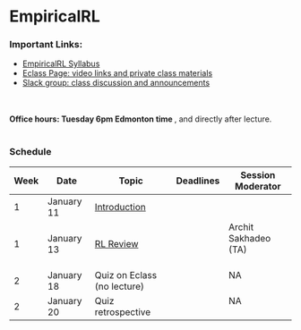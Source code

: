 # EmpiricalRL 

<h3> Important Links:</h3>
<ul>
<li><a href="https://amw8.github.io/EmpiricalRL/syllabus">EmpiricalRL Syllabus</a></li>
<li><a href="https://eclass.srv.ualberta.ca/course/view.php?id=68097">Eclass Page: video links and private class materials</a></li>
<li><a href="https://empirical-rl.slack.com">Slack group: class discussion and announcements </a></li>
</ul>
<br>
<br>
<b> Office hours: Tuesday 6pm Edmonton time </b>, and directly after lecture.
<br>
<br>

<h3> Schedule </h3>





Week | Date | Topic | Deadlines | Session Moderator
------------ | ------------- | ------------- | ------------- | -------------
1| January 11 |<a href="slides/lec1.pdf">  Introduction </a> | |  <br/> <br/>  
1| January 13 |<a href="slides/lec2.pdf">  RL Review </a> | | Archit Sakhadeo (TA) <br/> <br/>
2| January 18 | Quiz on Eclass (no lecture) | | NA <br/> <br/>
2| January 20 | Quiz retrospective | | NA <br/> <br/>
